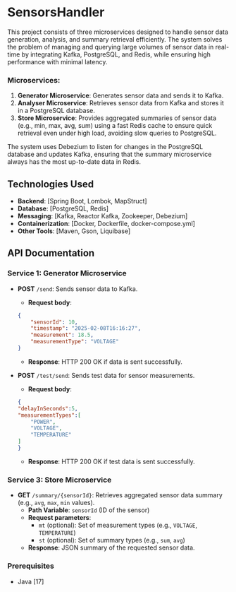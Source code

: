 # SensorsHandler

This project consists of three microservices designed to handle sensor data generation, analysis, and summary retrieval efficiently. 
The system solves the problem of managing and querying large volumes of sensor data in real-time by integrating Kafka, PostgreSQL, and Redis, 
while ensuring high performance with minimal latency.

### Microservices:
1. **Generator Microservice**: Generates sensor data and sends it to Kafka.
2. **Analyser Microservice**: Retrieves sensor data from Kafka and stores it in a PostgreSQL database.
3. **Store Microservice**: Provides aggregated summaries of sensor data (e.g., min, max, avg, sum) using a fast Redis cache to ensure quick retrieval even under high load, avoiding slow queries to PostgreSQL.

The system uses Debezium to listen for changes in the PostgreSQL database and updates Kafka, ensuring that the summary microservice always has the most up-to-date data in Redis.

## Technologies Used

- **Backend**: [Spring Boot, Lombok, MapStruct]
- **Database**: [PostgreSQL, Redis]
- **Messaging**: [Kafka, Reactor Kafka, Zookeeper, Debezium]
- **Containerization**: [Docker, Dockerfile, docker-compose.yml]
- **Other Tools**: [Maven, Gson, Liquibase]

## API Documentation

### Service 1: Generator Microservice

- **POST** `/send`: Sends sensor data to Kafka.
    - **Request body**: 
    ```json
    {
        "sensorId": 10,
        "timestamp": "2025-02-08T16:16:27",
        "measurement": 18.5,
        "measurementType": "VOLTAGE"
    }
    ```
    - **Response**: HTTP 200 OK if data is sent successfully.

- **POST** `/test/send`: Sends test data for sensor measurements.
    - **Request body**:
    ```json
    {
    "delayInSeconds":5,
    "measurementTypes":[
        "POWER",
        "VOLTAGE",
        "TEMPERATURE"
    ]
    }
    ```
    - **Response**: HTTP 200 OK if test data is sent successfully.

### Service 3: Store Microservice

- **GET** `/summary/{sensorId}`: Retrieves aggregated sensor data summary (e.g., `avg`, `max`, `min` values).
    - **Path Variable**: `sensorId` (ID of the sensor)
    - **Request parameters**:
        - `mt` (optional): Set of measurement types (e.g., `VOLTAGE`, `TEMPERATURE`)
        - `st` (optional): Set of summary types (e.g., `sum`, `avg`)
    - **Response**: JSON summary of the requested sensor data.

### Prerequisites

- Java [17]
